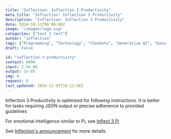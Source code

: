 ```yaml
---
title: "Inflection: Inflection 3 Productivity"
meta_title: "Inflection: Inflection 3 Productivity"
description: "Inflection: Inflection 3 Productivity"
date: 2024-10-11T00:00:00Z
image: "/images/logo.svg"
categories: ["text 2 text"]
author: "inflection"
tags: ["Programming", "Technology", "Chatbots", "Generative AI", "Data Science"]
draft: False

id: "inflection-3-productivity"
context: 8000
input: 2.5e-06
output: 1e-05
img: 0
request: 0
last_updated: 2024-11-07T10:11:56Z
---
```


Inflection 3 Productivity is optimized for following instructions. It is better for tasks requiring JSON output or precise adherence to provided guidelines

For emotional intelligence similar to Pi, see [Inflect 3 Pi](/inflection/inflection-3-pi)

See [Inflection's announcement](https://inflection.ai/blog/enterprise) for more details.

